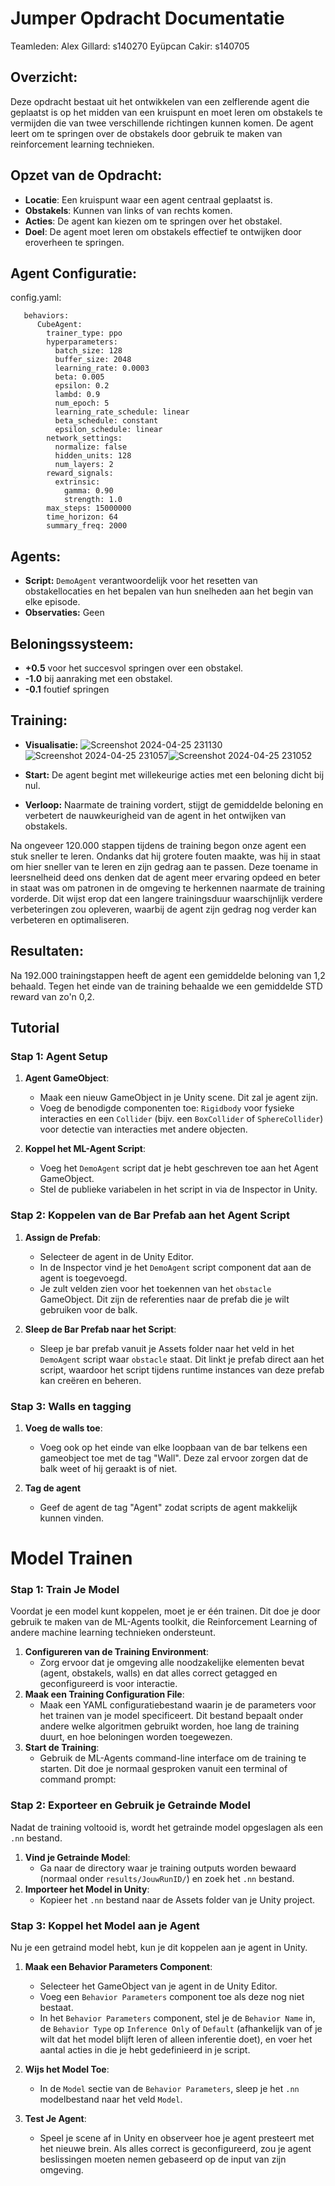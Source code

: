 
# Jumper Opdracht Documentatie
Teamleden:
Alex Gillard: s140270
Eyüpcan Cakir: s140705
## Overzicht:
Deze opdracht bestaat uit het ontwikkelen van een zelflerende agent die geplaatst is op het midden van een kruispunt en moet leren om obstakels te vermijden die van twee verschillende richtingen kunnen komen. De agent leert om te springen over de obstakels door gebruik te maken van reinforcement learning technieken.

## Opzet van de Opdracht:
* **Locatie**: Een kruispunt waar een agent centraal geplaatst is.
* **Obstakels**: Kunnen van links of van rechts komen.
* **Acties**: De agent kan kiezen om te springen over het obstakel.
* **Doel**: De agent moet leren om obstakels effectief te ontwijken door eroverheen te springen.

## Agent Configuratie:
config.yaml:

       behaviors:
          CubeAgent:
            trainer_type: ppo
            hyperparameters:
              batch_size: 128
              buffer_size: 2048
              learning_rate: 0.0003
              beta: 0.005
              epsilon: 0.2
              lambd: 0.9
              num_epoch: 5
              learning_rate_schedule: linear
              beta_schedule: constant
              epsilon_schedule: linear
            network_settings:
              normalize: false
              hidden_units: 128
              num_layers: 2
            reward_signals:
              extrinsic:
                gamma: 0.90
                strength: 1.0
            max_steps: 15000000
            time_horizon: 64
            summary_freq: 2000

## Agents:

-   **Script:** `DemoAgent` verantwoordelijk voor het resetten van obstakellocaties en het bepalen van hun snelheden aan het begin van elke episode.
-   **Observaties:** Geen

## Beloningssysteem:

- **+0.5** voor het succesvol springen over een obstakel.
- **-1.0** bij aanraking met een obstakel.
- **-0.1** foutief springen

## Training:

-   **Visualisatie:** ![Screenshot 2024-04-25 231130](https://github.com/AP-IT-GH/jumper-assignment-AlexGillard-EyupcanCakir/assets/57497005/eb66647b-30a0-4edd-a3aa-19d6e8925445)
![Screenshot 2024-04-25 231057](https://github.com/AP-IT-GH/jumper-assignment-AlexGillard-EyupcanCakir/assets/57497005/392e3b62-f829-4a99-bca2-a218cf0fa60b)![Screenshot 2024-04-25 231052](https://github.com/AP-IT-GH/jumper-assignment-AlexGillard-EyupcanCakir/assets/57497005/40791a81-f94a-4cf8-b2f6-657661fd636e)


-   **Start:** De agent begint met willekeurige acties met een beloning dicht bij nul.
-   **Verloop:** Naarmate de training vordert, stijgt de gemiddelde beloning en verbetert de nauwkeurigheid van de agent in het ontwijken van obstakels.

Na ongeveer 120.000 stappen tijdens de training begon onze agent een stuk sneller te leren. Ondanks dat hij grotere fouten maakte, was hij in staat om hier sneller van te leren en zijn gedrag aan te passen. Deze toename in leersnelheid deed ons denken dat de agent meer ervaring opdeed en beter in staat was om patronen in de omgeving te herkennen naarmate de training vorderde. Dit wijst erop dat een langere trainingsduur waarschijnlijk verdere verbeteringen zou opleveren, waarbij de agent zijn gedrag nog verder kan verbeteren en optimaliseren.

## Resultaten:

Na 192.000 trainingstappen heeft de agent een gemiddelde beloning van 1,2 behaald. Tegen het einde van de training behaalde we een gemiddelde STD reward van zo'n 0,2.

## Tutorial
### **Stap 1**: Agent Setup

1.  **Agent GameObject**:
    
    -   Maak een nieuw GameObject in je Unity scene. Dit zal je agent zijn.
    -   Voeg de benodigde componenten toe: `Rigidbody` voor fysieke interacties en een `Collider` (bijv. een `BoxCollider` of `SphereCollider`) voor detectie van interacties met andere objecten.
2.  **Koppel het ML-Agent Script**:
    
    -   Voeg het `DemoAgent` script dat je hebt geschreven toe aan het Agent GameObject.
    -   Stel de publieke variabelen in het script in via de Inspector in Unity.


### **Stap 2**: Koppelen van de Bar Prefab aan het Agent Script

1.  **Assign de Prefab**:
    
    -   Selecteer de agent in de Unity Editor.
    -   In de Inspector vind je het `DemoAgent` script component dat aan de agent is toegevoegd.
    -   Je zult velden zien voor het toekennen van het `obstacle` GameObject. Dit zijn de referenties naar de prefab die je wilt gebruiken voor de balk.
2.  **Sleep de Bar Prefab naar het Script**:
    
    -   Sleep je bar prefab vanuit je Assets folder naar het veld in het `DemoAgent` script waar `obstacle` staat. Dit linkt je prefab direct aan het script, waardoor het script tijdens runtime instances van deze prefab kan creëren en beheren.
### **Stap 3**: Walls en tagging
1.  **Voeg de walls toe**:
    
    -   Voeg ook op het einde van elke loopbaan van de bar telkens een gameobject toe met de tag "Wall". Deze zal ervoor zorgen dat de balk weet of hij geraakt is of niet.
 2. **Tag de agent**
	-   Geef de agent de tag "Agent" zodat scripts de agent makkelijk kunnen vinden.

# Model Trainen
### Stap 1: Train Je Model

Voordat je een model kunt koppelen, moet je er één trainen. Dit doe je door gebruik te maken van de ML-Agents toolkit, die Reinforcement Learning of andere machine learning technieken ondersteunt.

1.  **Configureren van de Training Environment**:
    -   Zorg ervoor dat je omgeving alle noodzakelijke elementen bevat (agent, obstakels, walls) en dat alles correct getagged en geconfigureerd is voor interactie.
2.  **Maak een Training Configuration File**:
    -   Maak een YAML configuratiebestand waarin je de parameters voor het trainen van je model specificeert. Dit bestand bepaalt onder andere welke algoritmen gebruikt worden, hoe lang de training duurt, en hoe beloningen worden toegewezen.
3.  **Start de Training**:
    -   Gebruik de ML-Agents command-line interface om de training te starten. Dit doe je normaal gesproken vanuit een terminal of command prompt:

### **Stap 2**: Exporteer en Gebruik je Getrainde Model

Nadat de training voltooid is, wordt het getrainde model opgeslagen als een `.nn` bestand.

1.  **Vind je Getrainde Model**:
    -   Ga naar de directory waar je training outputs worden bewaard (normaal onder `results/JouwRunID/`) en zoek het `.nn` bestand.
2.  **Importeer het Model in Unity**:
    -   Kopieer het `.nn` bestand naar de Assets folder van je Unity project.

### **Stap 3**: Koppel het Model aan je Agent

Nu je een getraind model hebt, kun je dit koppelen aan je agent in Unity.

1.  **Maak een Behavior Parameters Component**:
    
    -   Selecteer het GameObject van je agent in de Unity Editor.
    -   Voeg een `Behavior Parameters` component toe als deze nog niet bestaat.
    -   In het `Behavior Parameters` component, stel je de `Behavior Name` in, de `Behavior Type` op `Inference Only` of `Default` (afhankelijk van of je wilt dat het model blijft leren of alleen inferentie doet), en voer het aantal acties in die je hebt gedefinieerd in je script.
2.  **Wijs het Model Toe**:
    
    -   In de `Model` sectie van de `Behavior Parameters`, sleep je het `.nn` modelbestand naar het veld `Model`.
3.  **Test Je Agent**:
    
    -   Speel je scene af in Unity en observeer hoe je agent presteert met het nieuwe brein. Als alles correct is geconfigureerd, zou je agent beslissingen moeten nemen gebaseerd op de input van zijn omgeving.
